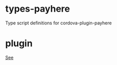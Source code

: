 # types-payhere

Type script definitions for cordova-plugin-payhere

# plugin

[See](https://github.com/nipuna21018/cordova-plugin-payhere)
